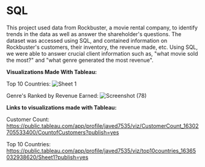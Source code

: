 # SQL

This project used data from Rockbuster, a movie rental company, to identify trends in the data as well as answer the shareholder's questions. The dataset was accessed using SQL, and contained information on Rockbuster's customers, their inventory, the revenue made, etc. Using SQL, we were able to answer crucial client information such as, "what movie sold the most?" and "what genre generated the most revenue".

**Visualizations Made With Tableau:**

Top 10 Countries:
![Sheet 1](https://user-images.githubusercontent.com/93872864/141028254-ba877a62-5d89-4496-ad84-94cdaefa6280.png)



Genre's Ranked by Revenue Earned:
![Screenshot (78)](https://user-images.githubusercontent.com/93872864/141031888-60c9dfcb-70c8-4ab7-a9d9-e3d11b14aac0.png)



**Links to visualizations made with Tableau:**

Customer Count: https://public.tableau.com/app/profile/javed7535/viz/CustomerCount_16302705533400/CountofCustomers?publish=yes

Top 10 Countries: https://public.tableau.com/app/profile/javed7535/viz/top10countries_16365032938620/Sheet1?publish=yes

